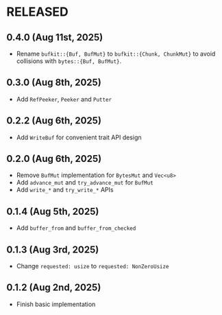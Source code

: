 # RELEASED

## 0.4.0 (Aug 11st, 2025)

- Rename `bufkit::{Buf, BufMut}` to `bufkit::{Chunk, ChunkMut}` to avoid collisions with `bytes::{Buf, BufMut}`.

## 0.3.0 (Aug 8th, 2025)

- Add `RefPeeker`, `Peeker` and `Putter`

## 0.2.2 (Aug 6th, 2025)

- Add `WriteBuf` for convenient trait API design

## 0.2.0 (Aug 6th, 2025)

- Remove `BufMut` implementation for `BytesMut` and `Vec<u8>`
- Add `advance_mut` and `try_advance_mut` for `BufMut`
- Add `write_*` and `try_write_*` APIs

## 0.1.4 (Aug 5th, 2025)

- Add `buffer_from` and `buffer_from_checked`

## 0.1.3 (Aug 3rd, 2025)

- Change `requested: usize` to `requested: NonZeroUsize`

## 0.1.2 (Aug 2nd, 2025)

- Finish basic implementation
